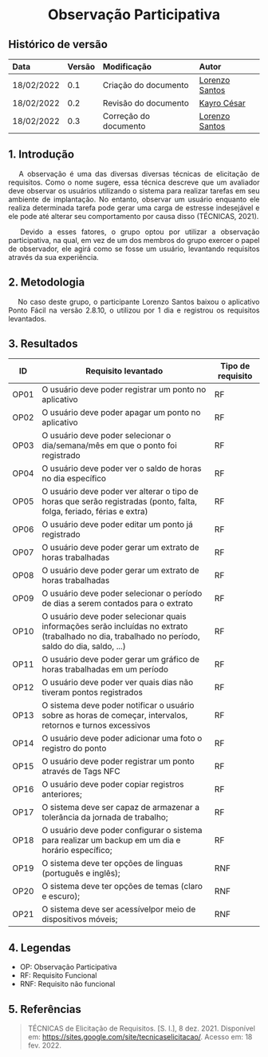 # <center> Observação Participativa


## Histórico de versão<br>

|    Data    | Versão |                Modificação                |       Autor        |
| :-------- | :---- | :--------------------------------------- | :---------------- |
| 18/02/2022 |  0.1   | Criação do documento |  [Lorenzo Santos](https://github.com/lorenzo7377)   |
| 18/02/2022 |  0.2   | Revisão do documento |  [Kayro César](https://github.com/kayrocesar)   |
| 18/02/2022 |  0.3   | Correção do documento |  [Lorenzo Santos](https://github.com/lorenzo7377)   |


## 1. Introdução

<p align="justify">&emsp;
    A observação é uma das diversas diversas técnicas de elicitação de requisitos. Como o nome sugere, essa técnica descreve que um avaliador deve observar os usuários utilizando o sistema para realizar tarefas em seu ambiente de implantação. No entanto, observar um usuário enquanto ele realiza determinada tarefa pode gerar uma carga de estresse indesejável e ele pode até alterar seu comportamento por causa disso (TÉCNICAS, 2021).
</p>

<p align="justify">&emsp;
    Devido a esses fatores, o grupo optou por utilizar a observação participativa, na qual, em vez de um dos membros do grupo exercer o papel de observador, ele agirá como se fosse um usuário, levantando requisitos através da sua experiência.
</p>


## 2. Metodologia
<p align="justify">&emsp;
   No caso deste grupo, o participante Lorenzo Santos baixou o aplicativo Ponto Fácil na versão 2.8.10, o utilizou por 1 dia e registrou os requisitos levantados.
</p>

## 3. Resultados
|ID| Requisito levantado | Tipo de requisito |
| -- | -- | -- |
| OP01 | O usuário deve poder registrar um ponto no aplicativo | RF |
| OP02 | O usuário deve poder apagar um ponto no aplicativo| RF |
| OP03 | O usuário deve poder selecionar o dia/semana/mês em que o ponto foi registrado | RF |
| OP04 | O usuário deve poder ver o saldo de horas no dia específico | RF |
| OP05 | O usuário deve poder ver alterar o tipo de horas que serão registradas (ponto, falta, folga, feriado, férias e extra) | RF |
| OP06 | O usuário deve poder editar um ponto já registrado | RF |
| OP07 | O usuário deve poder gerar um extrato de horas trabalhadas | RF |
| OP08 | O usuário deve poder gerar um extrato de horas trabalhadas | RF |
| OP09 | O usuário deve poder selecionar o período de dias a serem contados para o extrato | RF |
| OP10 | O usuário deve poder selecionar quais informações serão incluídas no extrato (trabalhado no dia, trabalhado no período, saldo do dia, saldo, ...) | RF |
| OP11 | O usuário deve poder gerar um gráfico de horas trabalhadas em um período| RF |
| OP12 | O usuário deve poder ver quais dias não tiveram pontos registrados | RF |
| OP13 | O sistema deve poder notificar o usuário sobre as horas de começar, intervalos, retornos e turnos excessivos| RF |
| OP14 | O usuário deve poder adicionar uma foto o registro do ponto| RF |
| OP15 | O usuário deve poder registrar um ponto através de Tags NFC| RF |
| OP16 | O usuário deve poder copiar registros anteriores; | RF |
| OP17 | O sistema deve ser capaz de armazenar a tolerância da jornada de trabalho; | RF |
| OP18 | O usuário deve poder configurar o sistema para realizar um backup em um dia e horário específico; | RF |
| OP19 | O sistema deve ter opções de linguas (português e inglês); | RNF|
| OP20 | O sistema deve ter opções de temas (claro e escuro); | RNF |
| OP21 | O sistema deve ser acessívelpor meio de dispositivos móveis; | RNF |

## 4. Legendas

- OP: Observação Participativa
- RF: Requisito Funcional
- RNF: Requisito não funcional

## 5. Referências
> TÉCNICAS de Elicitação de Requisitos. [S. l.], 8 dez. 2021. Disponível em: https://sites.google.com/site/tecnicaselicitacao/. Acesso em: 18 fev. 2022.
